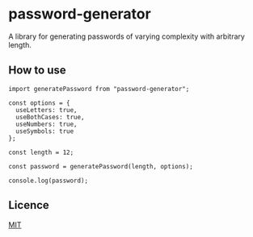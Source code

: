 # password-generator

A library for generating passwords of varying complexity with arbitrary length.

## How to use

```
import generatePassword from "password-generator";

const options = {
  useLetters: true,
  useBothCases: true,
  useNumbers: true,
  useSymbols: true
};

const length = 12;

const password = generatePassword(length, options);

console.log(password);

```

## Licence
[MIT](LICENSE.MD)
